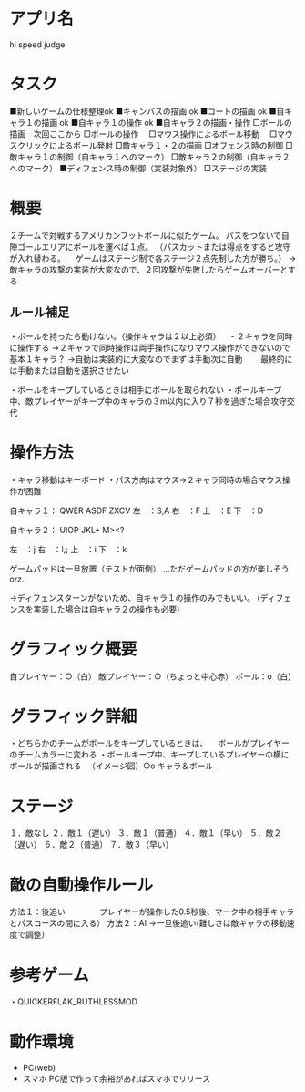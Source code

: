 # アプリ名
hi speed judge

# タスク
■新しいゲームの仕様整理ok
■キャンバスの描画 ok
■コートの描画 ok
■自キャラ１の描画 ok
■自キャラ１の操作 ok
■自キャラ２の描画・操作
□ボールの描画　次回ここから
□ボールの操作
　□マウス操作によるボール移動
　□マウスクリックによるボール発射
□敵キャラ１・２の描画
□オフェンス時の制御
□敵キャラ１の制御（自キャラ１へのマーク）
□敵キャラ２の制御（自キャラ２へのマーク）
■ディフェンス時の制御（実装対象外）
□ステージの実装

# 概要
２チームで対戦するアメリカンフットボールに似たゲーム。
パスをつないで自陣ゴールエリアにボールを運べば１点。
（パスカットまたは得点をすると攻守が入れ替わる。
　ゲームはステージ制で各ステージ２点先制した方が勝ち。）
→敵キャラの攻撃の実装が大変なので、２回攻撃が失敗したらゲームオーバーとする

## ルール補足
・ボールを持ったら動けない。（操作キャラは２以上必須）
　- ２キャラを同時に操作する
  →２キャラで同時操作は両手操作になりマウス操作ができないので基本１キャラ？
  →自動は実装的に大変なのでまずは手動次に自動
　　最終的には手動または自動を選択させたい

・ボールをキープしているときは相手にボールを取られない
・ボールキープ中、敵プレイヤーがキープ中のキャラの３m以内に入り７秒を過ぎた場合攻守交代

# 操作方法
・キャラ移動はキーボード
・パス方向はマウス→２キャラ同時の場合マウス操作が困難

自キャラ１：
QWER
 ASDF
  ZXCV
左　：S,A
右　：F
上　：E
下　：D


自キャラ２：
UIOP
 JKL+
  M><?

左　：j
右　：l,;
上　：i
下　：k

ゲームパッドは一旦放置（テストが面倒）
…ただゲームパッドの方が楽しそうorz..

→ディフェンスターンがないため、自キャラ１の操作のみでもいい。
 (ディフェンスを実装した場合は自キャラ２の操作も必要)

# グラフィック概要
自プレイヤー：○（白）
敵プレイヤー：○（ちょっと中心赤）
ボール：o（白）

# グラフィック詳細
・どちらかのチームがボールをキープしているときは、
　ボールがプレイヤーのチームカラーに変わる
・ボールキープ中、キープしているプレイヤーの横にボールが描画される
　（イメージ図）○o キャラ＆ボール
 
# ステージ
１．敵なし
２．敵１（遅い）
３．敵１（普通）
４．敵１（早い）
５．敵２（遅い）
６．敵２（普通）
７．敵３（早い）

# 敵の自動操作ルール
方法１：後追い
　　　　プレイヤーが操作した0.5秒後、マーク中の相手キャラとパスコースの間に入る）
方法２：AI
→一旦後追い(難しさは敵キャラの移動速度で調整）

# 参考ゲーム
・QUICKERFLAK_RUTHLESSMOD

# 動作環境
* PC(web)
* スマホ
PC版で作って余裕があればスマホでリリース

